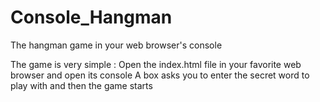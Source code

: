 # Console_Hangman
The hangman game in your web browser's console

The game is very simple : 
Open the index.html file in your favorite web browser and open its console
A box asks you to enter the secret word to play with and then the game starts
